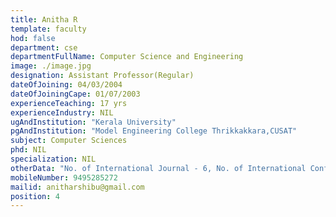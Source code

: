 ```yaml
---
title: Anitha R
template: faculty
hod: false
department: cse
departmentFullName: Computer Science and Engineering
image: ./image.jpg
designation: Assistant Professor(Regular)
dateOfJoining: 04/03/2004
dateOfJoiningCape: 01/07/2003
experienceTeaching: 17 yrs
experienceIndustry: NIL
ugAndInstitution: "Kerala University"
pgAndInstitution: "Model Engineering College Thrikkakkara,CUSAT"
subject: Computer Sciences
phd: NIL
specialization: NIL
otherData: "No. of International Journal - 6, No. of International Conferences - 3,"
mobileNumber: 9495285272
mailid: anitharshibu@gmail.com
position: 4
---
```

